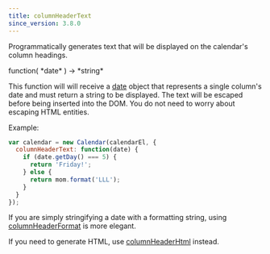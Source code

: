 ```yaml
---
title: columnHeaderText
since_version: 3.8.0
---
```


Programmatically generates text that will be displayed on the calendar's column headings.

<div class='spec' markdown='1'>
function( *date* ) -> *string*
</div>

This function will will receive a [date](date-object) object that represents a single column's date and must return a string to be displayed. The text will be escaped before being inserted into the DOM. You do not need to worry about escaping HTML entities.

Example:

```js
var calendar = new Calendar(calendarEl, {
  columnHeaderText: function(date) {
    if (date.getDay() === 5) {
      return 'Friday!';
    } else {
      return mom.format('LLL');
    }
  }
});
```

If you are simply stringifying a date with a formatting string, using [columnHeaderFormat](columnHeaderFormat) is more elegant.

If you need to generate HTML, use [columnHeaderHtml](columnHeaderHtml) instead.
